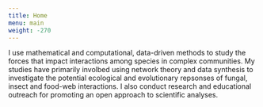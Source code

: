 ```yaml
---
title: Home
menu: main
weight: -270
---
```


I use mathematical and computational, data-driven methods to study the
forces that impact interactions among species in complex
communities. My studies have primarily involbed using network theory
and data synthesis to investigate the potential ecological and
evolutionary repsonses of fungal, insect and food-web interactions. I
also conduct research and educational outreach for promoting an open
approach to scientific analyses. 




